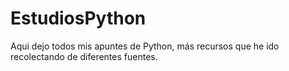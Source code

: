 # EstudiosPython
Aqui dejo todos mis apuntes de Python, más recursos que he ido recolectando de diferentes fuentes.
